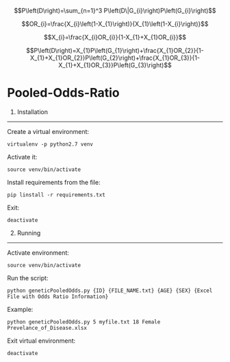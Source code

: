 $$P\left(D\right)=\sum_{n=1}^3 P\left(D\|G_{i}\right)P\left(G_{i}\right)$$

$$OR_{i}=\frac{X_{i}\left(1-X_{1}\right)}{X_{1}\left(1-X_{i}\right)}$$

$$X_{i}=\frac{X_{i}OR_{i}}{1-X_{1}+X_{1}OR_{i}}$$

$$P\left(D\right)=X_{1}P\left(G_{1}\right)+\frac{X_{1}OR_{2}}{1-X_{1}+X_{1}OR_{2}}P\left(G_{2}\right)+\frac{X_{1}OR_{3}}{1-X_{1}+X_{1}OR_{3}}P\left(G_{3}\right)$$

Pooled-Odds-Ratio
=================

1. Installation
---------------
Create a virtual environment:
```
virtualenv -p python2.7 venv
```

Activate it:
```
source venv/bin/activate
```

Install requirements from the file:
```
pip linstall -r requirements.txt
```

Exit:
```
deactivate
```

2. Running
----------
Activate environment:
```
source venv/bin/activate
```

Run the script:
```
python geneticPooledOdds.py {ID} {FILE_NAME.txt} {AGE} {SEX} {Excel File with Odds Ratio Information}
```

Example:
```
python geneticPooledOdds.py 5 myfile.txt 18 Female Prevelance_of_Disease.xlsx
```

Exit virtual environment:
```
deactivate
```
